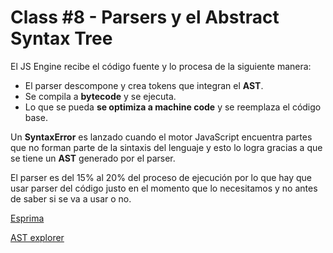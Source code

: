 # Class #8 - Parsers y el Abstract Syntax Tree

El JS Engine recibe el código fuente y lo procesa de la siguiente manera:

- El parser descompone y crea tokens que integran el **AST**.
- Se compila a **bytecode** y se ejecuta.
- Lo que se pueda **se optimiza a machine code** y se reemplaza el código base.

Un **SyntaxError** es lanzado cuando el motor JavaScript encuentra partes que no forman parte de la sintaxis del lenguaje y esto lo logra gracias a que se tiene un **AST** generado por el parser.

El parser es del 15% al 20% del proceso de ejecución por lo que hay que usar parser del código justo en el momento que lo necesitamos y no antes de saber si se va a usar o no.

[Esprima](https://esprima.org/)

[AST explorer](https://astexplorer.net/)
